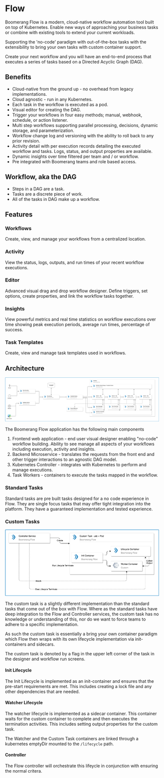 # Flow

Boomerang Flow is a modern, cloud-native workflow automation tool built on top of Kubernetes. Enable new ways of approaching your business tasks or combine with existing tools to extend your current workloads.

Supporting the 'no-code' paradigm with out-of-the-box tasks with the extensibility to bring your own tasks with custom container support. 

Create your next workflow and you will have an end-to-end process that executes a series of tasks based on a Directed Acyclic Graph (DAG).

## Benefits

* Cloud-native from the ground up - no overhead from legacy implementations.
* Cloud agnostic - run in any Kubernetes.
* Each task in the workflow is executed as a pod.
* Visual editor for creating the DAG.
* Trigger your workflows in four easy methods; manual, webhook, schedule, or action listener.
* Multi step workflows supporting parallel processing, decisions, dynamic storage, and parameterization. 
* Workflow change log and versioning with the ability to roll back to any prior revision.
* Activity detail with per execution records detailing the executed workflow and tasks. Logs, status, and output properties are available.
* Dynamic insights over time filtered per team and / or workflow.
* Pre integrated with Boomerang teams and role based access.

## Workflow, aka the DAG

- Steps in a DAG are a task.
- Tasks are a discrete piece of work.
- All of the tasks in DAG make up a workflow.

## Features

### Workflows
Create, view, and manage your workflows from a centralized location. 

### Activity
View the status, logs, outputs, and run times of your recent workflow executions.

### Editor
Advanced visual drag and drop workflow designer. Define triggers, set options, create properties, and link the workflow tasks together.

### Insights
View powerful metrics and real time statistics on workflow executions over time showing peak execution periods, average run times, percentage of success.

### Task Templates
Create, view and manage task templates used in workflows.

## Architecture

![Architecture](../assets/Boomerang-Flow-Architecture.png)

The Boomerang Flow application has the following main components

1. Frontend web application - end user visual designer enabling "no-code" workflow building. Ability to see manage all aspects of your workflows including execution, activity and insights.
2. Backend Microservice - translates the requests from the front end and other trigger interactions to an agnostic DAG model.
3. Kubernetes Controller - integrates with Kubernetes to perform and manage executions.
4. Task Workers - containers to execute the tasks mapped in the workflow.

### Standard Tasks

Standard tasks are pre built tasks designed for a no code experience in Flow. They are single focus tasks that may offer tight integration into the platform. They have a guaranteed implementation and tested experience.

### Custom Tasks

![Architecture](../assets/Boomerang-Flow-Architecture-CustomTask.png)

The custom task is a slightly different implementation than the standard tasks that come out of the box with Flow. Where as the standard tasks have deep integration to the Flow and Controller services, the custom task has no knowledge or understanding of this, nor do we want to force teams to adhere to a specific implementation.

As such the custom task is essentially a bring your own container paradigm which Flow then wraps with its own lifecycle implementation via init-containers and sidecars.

The custom task is denoted by a flag in the upper left corner of the task in the designer and workflow run screens.

#### Init Lifecycle

The Init Lifecycle is implemented as an init-container and ensures that the pre-start requirements are met. This includes creating a lock file and any other dependencies that are needed.

#### Watcher Lifecycle

The watcher lifecycle is implemented as a sidecar container. This container waits for the custom container to complete and then executes the termination activities. This includes setting output properties for the custom task.

The Watcher and the Custom Task containers are linked through a kubernetes emptyDir mounted to the `/lifecycle` path.

#### Controller

The Flow controller will orchestrate this lifeycle in conjunction with ensuring the normal critera.
